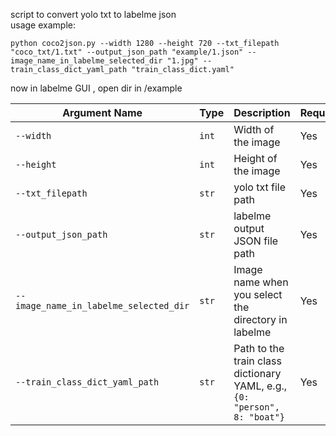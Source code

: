 script to convert yolo txt to labelme json<br>
usage example:
```
python coco2json.py --width 1280 --height 720 --txt_filepath "coco_txt/1.txt" --output_json_path "example/1.json" --image_name_in_labelme_selected_dir "1.jpg" --train_class_dict_yaml_path "train_class_dict.yaml"
```
now in labelme GUI , open dir in /example


| Argument Name | Type     | Description                                                                                  | Required |
|---------------|----------|----------------------------------------------------------------------------------------------|----------|
| `--width`                     | `int`    | Width of the image                                                                           | Yes      |
| `--height`                    | `int`    | Height of the image                                                                          | Yes      |
| `--txt_filepath`              | `str`    | yolo txt file path                                                                            | Yes      |
| `--output_json_path`          | `str`    | labelme output JSON file path                                                                | Yes      |
| `--image_name_in_labelme_selected_dir` | `str`    | Image name when you select the directory in labelme                                            | Yes      |
| `--train_class_dict_yaml_path` | `str`    | Path to the train class dictionary YAML, e.g., `{0: "person", 8: "boat"}`                    | Yes      |
